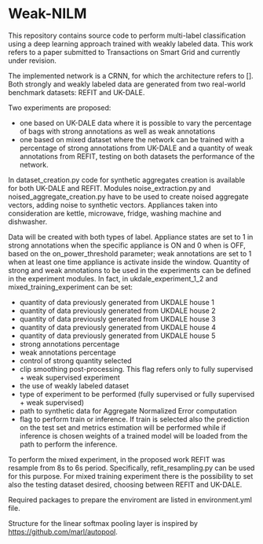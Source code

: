 # Weak-NILM
This repository contains source code to perform multi-label classification using a deep learning approach trained with weakly labeled data. This work refers to a paper submitted to Transactions on Smart Grid and currently under revision. 

The implemented network is a CRNN, for which the architecture refers to [].
Both strongly and weakly labeled data are generated from two real-world benchmark datasets: REFIT and UK-DALE.

Two experiments are proposed:
- one based on UK-DALE data where it is possible to vary the percentage of bags with strong annotations as well as weak annotations
- one based on mixed dataset where the network can be trained with a percentage of strong annotations from UK-DALE and a quantity of weak annotations from REFIT, testing on both datasets the performance of the network. 

In dataset_creation.py code for synthetic aggregates creation is available for both UK-DALE and REFIT. Modules noise_extraction.py and noised_aggregate_creation.py have to be used to create noised aggregate vectors, adding noise to synthetic vectors.
Appliances taken into consideration are kettle, microwave, fridge, washing machine and dishwasher.

Data will be created with both types of label. Appliance states are set to 1 in strong annotations when the specific appliance is ON and 0 when is OFF, based on the on_power_threshold parameter; weak annotations are set to 1 when at least one time appliance is activate inside the window. 
Quantity of strong and weak annotations to be used in the experiments can be defined in the experiment modules. In fact, in ukdale_experiment_1_2 and mixed_training_experiment can be set:

- quantity of data previously generated from UKDALE house 1
- quantity of data previously generated from UKDALE house 2
- quantity of data previously generated from UKDALE house 3
- quantity of data previously generated from UKDALE house 4
- quantity of data previously generated from UKDALE house 5
- strong annotations percentage
- weak annotations percentage
- control of strong quantity selected 
- clip smoothing post-processing. This flag refers only to fully supervised + weak supervised experiment 
- the use of weakly labeled dataset
- type of experiment to be performed (fully supervised or fully supervised + weak supervised) 
- path to synthetic data for Aggregate Normalized Error computation
- flag to perform train or inference. If train is selected also the prediction on the test set and metrics estimation will be performed while if inference is chosen weights of a trained model will be loaded from the path to perform the inference.  

To perform the mixed experiment, in the proposed work REFIT was resample from 8s to 6s period. Specifically, refit_resampling.py can be used for this purpose. 
For mixed training experiment there is the possibility to set also the testing dataset desired, choosing between REFIT and UK-DALE.

Required packages to prepare the enviroment are listed in environment.yml file.

Structure for the linear softmax pooling layer is inspired by https://github.com/marl/autopool.







